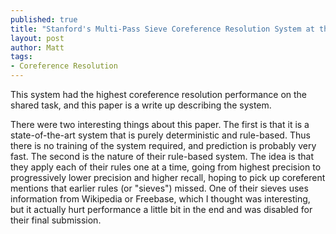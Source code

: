```yaml
---
published: true
title: "Stanford's Multi-Pass Sieve Coreference Resolution System at the CoNLL-2011 Shared Task, by Lee, Peirsman, Chang, Chambers, Surdeanu, and Jurafsky."
layout: post
author: Matt
tags:
- Coreference Resolution
---
```


This system had the highest coreference resolution performance on the shared task, and this paper
is a write up describing the system.

There were two interesting things about this paper. The first is that it is a state-of-the-art
system that is purely deterministic and rule-based. Thus there is no training of the system
required, and prediction is probably very fast. The second is the nature of their rule-based
system. The idea is that they apply each of their rules one at a time, going from highest precision
to progressively lower precision and higher recall, hoping to pick up coreferent mentions that
earlier rules (or "sieves") missed. One of their sieves uses information from Wikipedia or
Freebase, which I thought was interesting, but it actually hurt performance a little bit in the end
and was disabled for their final submission.
